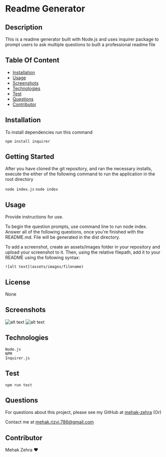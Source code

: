 # Readme Generator
  

  ## Description  
 
  This is a readme generator built with Node.js and uses inquirer package to prompt users to ask multiple questions to built a professional readme file

  ## Table Of Content  
 
  * [Installation](#installation)
  * [Usage](#usage)
  * [Screenshots](#screenshots)
  * [Technologies](#technologies)
  * [Test](#test)
  * [Questions](#questions)
  * [Contributor](#contributor)
  
  ## Installation  

  To install dependencies run this command 

  ```npm install inquirer```

  ## Getting Started 

  After you have cloned the git repository, and ran the necessary installs, execute the either of the following command to run the application in the root directory

  ```node index.js```
  ```node index```

  ## Usage  

  Provide instructions for use. 
 
  To begin the question prompts, use command line to run node index.
  Answer all of the following questions, once you're finished with the README.md.
  File will be generated in the dist directory.
  
  To add a screenshot, create an assets/images folder in your repository and upload your screenshot to it. Then, using the relative filepath, add it to your README using the following syntax:
 
  ```![alt text](assets/images/filename)```
  ## License  

  None

 ## Screenshots

  ![alt text](assets/screenshot1.png)
  ![alt text](assets/screenshot2.png)
  
  ## Technologies

    Node.js
    NPM
    Inquirer.js
  ## Test  
 
  ```npm run test```
  ## Questions  

  For questions about this project, please see my GitHub at [mehak-zehra](https://github.com/mehak-zehra)  (Or) 

  Contact me at mehak.rizvi.786@gmail.com

   ## Contributor  

  Mehak Zehra ♥ 